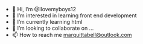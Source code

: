 - 👋 Hi, I’m @Ilovemyboys12
- 👀 I’m interested in learning front end development
- 🌱 I’m currently learning html
- 💞️ I’m looking to collaborate on ...
- 📫 How to reach me marquittabell@outlook.com

<!---
Ilovemyboys12/Ilovemyboys12 is a ✨ special ✨ repository because its `README.md` (this file) appears on your GitHub profile.
You can click the Preview link to take a look at your changes.
--->
